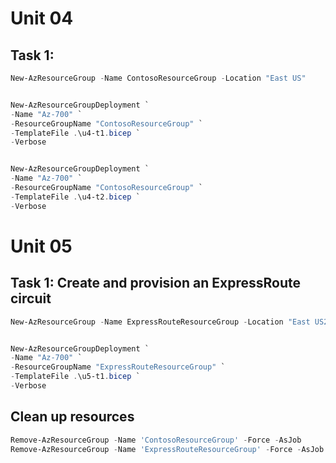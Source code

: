# Unit 04
## Task 1:
```Powershell
New-AzResourceGroup -Name ContosoResourceGroup -Location "East US"


New-AzResourceGroupDeployment `
-Name "Az-700" `
-ResourceGroupName "ContosoResourceGroup" `
-TemplateFile .\u4-t1.bicep `
-Verbose


New-AzResourceGroupDeployment `
-Name "Az-700" `
-ResourceGroupName "ContosoResourceGroup" `
-TemplateFile .\u4-t2.bicep `
-Verbose
```


# Unit 05
## Task 1: Create and provision an ExpressRoute circuit
```Powershell
New-AzResourceGroup -Name ExpressRouteResourceGroup -Location "East US2"


New-AzResourceGroupDeployment `
-Name "Az-700" `
-ResourceGroupName "ExpressRouteResourceGroup" `
-TemplateFile .\u5-t1.bicep `
-Verbose
```

## Clean up resources
```Powershell
Remove-AzResourceGroup -Name 'ContosoResourceGroup' -Force -AsJob
Remove-AzResourceGroup -Name 'ExpressRouteResourceGroup' -Force -AsJob
```